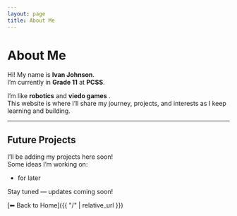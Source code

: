 ```yaml
---
layout: page
title: About Me
---
```


<link rel="stylesheet" href="/assets/css/custom-pages.css">

<div class="about-page">

# About Me

Hi! My name is **Ivan Johnson**.  
I’m currently in **Grade 11** at **PCSS**.  

I’m like **robotics**  and **viedo games** .  
This website is where I’ll share my journey, projects, and interests as I keep learning and building.  

---

## Future Projects

I’ll be adding my projects here soon!  
Some ideas I’m working on:  
- for later 

Stay tuned — updates coming soon!

[⬅ Back to Home]({{ "/" | relative_url }})

</div>
